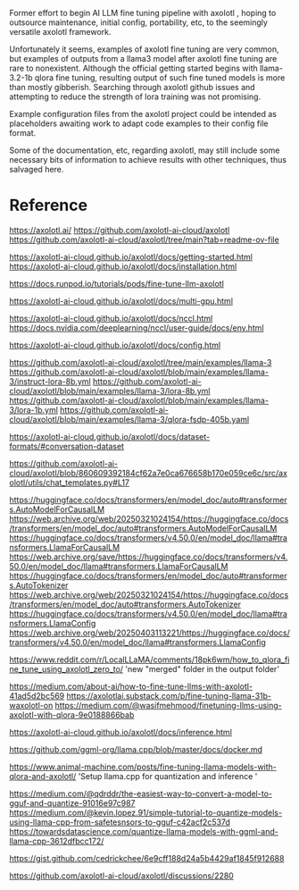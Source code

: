 
Former effort to begin AI LLM fine tuning pipeline with axolotl , hoping to outsource maintenance, initial config, portability, etc, to the seemingly versatile axolotl framework.

Unfortunately it seems, examples of axolotl fine tuning are very common, but examples of outputs from a llama3 model after axolotl fine tuning are rare to nonexistent. Although the official getting started begins with llama-3.2-1b qlora fine tuning, resulting output of such fine tuned models is more than mostly gibberish. Searching through axolotl github issues and attempting to reduce the strength of lora training was not promising.

Example configuration files from the axolotl project could be intended as placeholders awaiting work to adapt code examples to their config file format.


Some of the documentation, etc, regarding axolotl, may still include some necessary bits of information to achieve results with other techniques, thus salvaged here.



# Reference


https://axolotl.ai/
https://github.com/axolotl-ai-cloud/axolotl
https://github.com/axolotl-ai-cloud/axolotl/tree/main?tab=readme-ov-file

https://axolotl-ai-cloud.github.io/axolotl/docs/getting-started.html
https://axolotl-ai-cloud.github.io/axolotl/docs/installation.html

https://docs.runpod.io/tutorials/pods/fine-tune-llm-axolotl

https://axolotl-ai-cloud.github.io/axolotl/docs/multi-gpu.html

https://axolotl-ai-cloud.github.io/axolotl/docs/nccl.html
https://docs.nvidia.com/deeplearning/nccl/user-guide/docs/env.html

https://axolotl-ai-cloud.github.io/axolotl/docs/config.html

https://github.com/axolotl-ai-cloud/axolotl/tree/main/examples/llama-3
https://github.com/axolotl-ai-cloud/axolotl/blob/main/examples/llama-3/instruct-lora-8b.yml
https://github.com/axolotl-ai-cloud/axolotl/blob/main/examples/llama-3/lora-8b.yml
https://github.com/axolotl-ai-cloud/axolotl/blob/main/examples/llama-3/lora-1b.yml
https://github.com/axolotl-ai-cloud/axolotl/blob/main/examples/llama-3/qlora-fsdp-405b.yaml

https://axolotl-ai-cloud.github.io/axolotl/docs/dataset-formats/#conversation-dataset

https://github.com/axolotl-ai-cloud/axolotl/blob/860609392184cf62a7e0ca676658b170e059ce6c/src/axolotl/utils/chat_templates.py#L17

https://huggingface.co/docs/transformers/en/model_doc/auto#transformers.AutoModelForCausalLM
https://web.archive.org/web/20250321024154/https://huggingface.co/docs/transformers/en/model_doc/auto#transformers.AutoModelForCausalLM
https://huggingface.co/docs/transformers/v4.50.0/en/model_doc/llama#transformers.LlamaForCausalLM
https://web.archive.org/save/https://huggingface.co/docs/transformers/v4.50.0/en/model_doc/llama#transformers.LlamaForCausalLM
https://huggingface.co/docs/transformers/en/model_doc/auto#transformers.AutoTokenizer
https://web.archive.org/web/20250321024154/https://huggingface.co/docs/transformers/en/model_doc/auto#transformers.AutoTokenizer
https://huggingface.co/docs/transformers/v4.50.0/en/model_doc/llama#transformers.LlamaConfig
https://web.archive.org/web/20250403113221/https://huggingface.co/docs/transformers/v4.50.0/en/model_doc/llama#transformers.LlamaConfig

https://www.reddit.com/r/LocalLLaMA/comments/18pk6wm/how_to_qlora_fine_tune_using_axolotl_zero_to/
 'new "merged" folder in the output folder'

https://medium.com/about-ai/how-to-fine-tune-llms-with-axolotl-41ad5d2bc569
https://axolotlai.substack.com/p/fine-tuning-llama-31b-waxolotl-on
https://medium.com/@wasifmehmood/finetuning-llms-using-axolotl-with-qlora-9e0188866bab


https://axolotl-ai-cloud.github.io/axolotl/docs/inference.html





https://github.com/ggml-org/llama.cpp/blob/master/docs/docker.md

https://www.animal-machine.com/posts/fine-tuning-llama-models-with-qlora-and-axolotl/
 'Setup llama.cpp for quantization and inference '

https://medium.com/@qdrddr/the-easiest-way-to-convert-a-model-to-gguf-and-quantize-91016e97c987
https://medium.com/@kevin.lopez.91/simple-tutorial-to-quantize-models-using-llama-cpp-from-safetesnsors-to-gguf-c42acf2c537d
https://towardsdatascience.com/quantize-llama-models-with-ggml-and-llama-cpp-3612dfbcc172/






https://gist.github.com/cedrickchee/6e9cff188d24a5b4429af1845f912688






https://github.com/axolotl-ai-cloud/axolotl/discussions/2280


